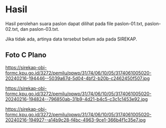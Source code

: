 # Hasil

Hasil perolehan suara paslon dapat dilihat pada file paslon-01.txt, paslon-02.txt, dan paslon-03.txt.

Jika tidak ada, artinya data tersebut belum ada pada SIREKAP.

## Foto C Plano

https://sirekap-obj-formc.kpu.go.id/3272/pemilu/ppwp/31/74/06/10/05/3174061005020-20240216-194446--5039a67d-5d04-4bf2-b20b-c2462450f507.jpg

https://sirekap-obj-formc.kpu.go.id/3272/pemilu/ppwp/31/74/06/10/05/3174061005020-20240216-194824--796850ab-31b9-4d21-b4c5-c3c1c1453e92.jpg

https://sirekap-obj-formc.kpu.go.id/3272/pemilu/ppwp/31/74/06/10/05/3174061005020-20240216-194927--a14b9c28-f4bc-4963-9ce1-366b4f1c35e7.jpg
